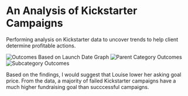 # An Analysis of Kickstarter Campaigns
Performing analysis on Kickstarter data to uncover trends to help client determine profitable actions. 

![Outcomes Based on Launch Date Graph](https://user-images.githubusercontent.com/89143725/130829740-779ef8dc-cbfc-49b5-b1bd-617f2cf41ad1.png)
![Parent Category Outcomes](https://user-images.githubusercontent.com/89143725/130829741-cc6c7397-a840-48b6-922e-32718b079e3e.png)
![Subcategory Outcomes](https://user-images.githubusercontent.com/89143725/130829742-134c7e74-f5da-4e47-bf40-6636bb541cc1.png)

Based on the findings, I would suggest that Louise lower her asking goal price. From the data, a majority of failed Kickstarter campaigns have a much higher fundraising goal than succcessful campaigns. 
